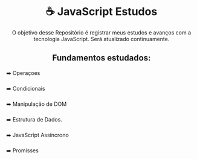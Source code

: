 <h1 align="center">☕​ JavaScript Estudos</h1>
<p align="center">O objetivo desse Repositório é registrar meus estudos e avanços com a tecnologia JavaScript. Será atualizado continuamente. </p>
<p align="center"></p>








<h2 align="center">Fundamentos estudados:</h2>


➡️ Operaçoes<br><br>
➡️ Condicionais<br><br>
➡️ Manipulação de DOM<br><br>
➡️ Estrutura de Dados.<br><br>
➡️ JavaScript Assíncrono<br><br>
➡️ Promisses
